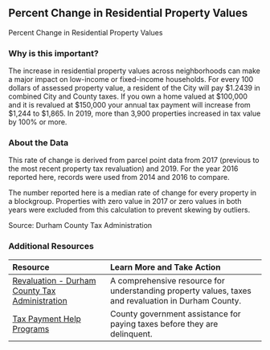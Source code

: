 ## Percent Change in Residential Property Values
Percent Change in Residential Property Values 

### Why is this important?
The increase in residential property values across neighborhoods can make a major impact on low-income or fixed-income households. For every 100 dollars of assessed property value, a resident of the City will pay $1.2439 in combined City and County taxes. If you own a home valued at $100,000 and it is revalued at $150,000 your annual tax payment will increase from $1,244 to $1,865. In 2019, more than 3,900 properties increased in tax value by 100% or more.

### About the Data
This rate of change is derived from parcel point data from 2017 (previous to the most recent property tax revaluation) and 2019. For the year 2016 reported here, records were used from 2014 and 2016 to compare. 

The number reported here is a median rate of change for every property in a blockgroup. Properties with zero value in 2017 or zero values in both years were excluded from this calculation to prevent skewing by outliers.

Source: Durham County Tax Administration 

### Additional Resources

|Resource | Learn More and Take Action | 
|:--- | :--- |
|[Revaluation - Durham County Tax Administration](https://www.dconc.gov/county-departments/departments-f-z/tax-administration/general-reappraisal-revaluation) | A comprehensive resource for understanding property values, taxes and revaluation in Durham County.
|[Tax Payment Help Programs](http://dconc.gov/government/departments-f-z/tax-administration/tax-payment-help-programs) | County government assistance for paying taxes before they are delinquent.
